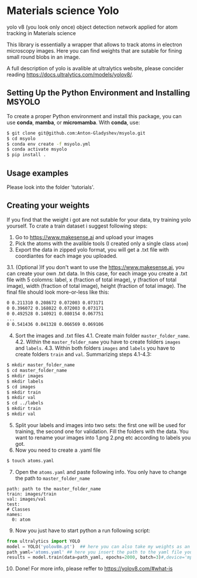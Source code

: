 # Materials science Yolo
yolo v8 (you look only once) object detection network applied for atom tracking in Materials science

This library is essentially a wrapper that allows to track atoms in electron microscopy images. Here you can find weights that are sutable for fining small round blobs in an image. 

A full description of yolo is avalible at ultralytics website, please concider reading https://docs.ultralytics.com/models/yolov8/.

## Setting Up the Python Environment and Installing MSYOLO

To create a proper Python environment and install this package, you can use **conda**, **mamba**, or **micromamba**. With **conda**, use:

```bash
$ git clone git@github.com:Anton-Gladyshev/msyolo.git
$ cd msyolo
$ conda env create -f msyolo.yml
$ conda activate msyolo
$ pip install .
```


## Usage examples

Please look into the folder 'tutorials'.

## Creating your weights

If you find that the weight i got are not sutable for your data, try training yolo yourself.
To crate a train dataset i suggest following steps:
1. Go to https://www.makesense.ai and upload your images
2. Pick the atoms with the avalible tools (I created only a single class `atom`)
3. Export the data in zipped yolo format, you will get a .txt file with coordiantes for each image you uploaded.

3.1. (Optional )If you don't want to use the https://www.makesense.ai, you can create your own .txt data. In this case, for each image you create a .txt file with 5 colomns:
label, x (fraction of total image), y (fraction of total image), width (fraction of total image), height (fraction of total image). The final file should look more-or-less like this:
```txt
0 0.211310 0.208672 0.072003 0.073171
0 0.396072 0.168022 0.072003 0.073171
0 0.492528 0.140921 0.080154 0.067751
...
0 0.541436 0.041328 0.066569 0.069106
```
4. Sort the images and .txt files
4.1. Create main folder `master_folder_name`. 
4.2. Within the `master_folder_name` you have to create folders `images` and `labels`.
4.3. Within both folders  `images` and `labels` you have to create folders `train` and `val`.
Summarizing steps 4.1-4.3:
```bash
$ mkdir master_folder_name
$ cd master_folder_name
$ mkdir images
$ mkdir labels
$ cd images
$ mkdir train
$ mkdir val
$ cd ../labels
$ mkdir train
$ mkdir val
```
5. Split your labels and images into two sets: the first one will be used for training, the second one for validation. Fill the folders with the data. You want to rename your images into 1.png 2.png etc according to labels you got.
6. Now you need to create a .yaml file
```bash
$ touch atoms.yaml
```
7. Open the `atoms.yaml` and paste following info. You only have to change the path to `master_folder_name`
```
path: path to the master_folder_name
train: images/train  
val: images/val  
test:  
# Classes
names:
  0: atom
```
9. Now you just have to start python a run following script:
```python
from ultralytics import YOLO
model = YOLO('yolov8m.pt')  ## here you can also take my weights as an initial guess
path_yaml='atoms.yaml' ## here you insert the path to the yaml file you created
results = model.train(data=path_yaml, epochs=2000, batch=3)#,device='mps')
```
10. Done! For more info, please reffer to https://yolov8.com/#what-is
